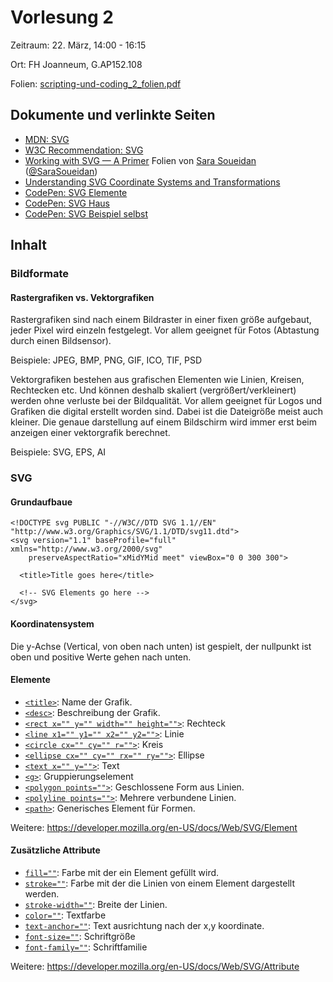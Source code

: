 Vorlesung 2
===========

Zeitraum: 22. März, 14:00 - 16:15

Ort: FH Joanneum, G.AP152.108

Folien: [scripting-und-coding_2_folien.pdf](scripting-und-coding_2_folien.pdf)


Dokumente und verlinkte Seiten
------------------------------

 - [MDN: SVG](https://developer.mozilla.org/kab/docs/Web/SVG)
 - [W3C Recommendation: SVG](https://www.w3.org/TR/SVG11/)
 - [Working with SVG — A Primer](https://slides.com/sarasoueidan/working-with-svg-a-primer#/) Folien von [Sara Soueidan](https://www.sarasoueidan.com/) ([@SaraSoueidan](https://twitter.com/sarasoueidan))
 - [Understanding SVG Coordinate Systems and Transformations](https://www.sarasoueidan.com/blog/svg-coordinate-systems/)
 - [CodePen: SVG Elemente](https://codepen.io/PeterTheOne/pen/QmvBbo)
 - [CodePen: SVG Haus](https://codepen.io/PeterTheOne/pen/YaVjVe)
 - [CodePen: SVG Beispiel selbst](https://codepen.io/PeterTheOne/pen/XERBzj)
 

Inhalt
------

### Bildformate

#### Rastergrafiken vs. Vektorgrafiken

Rastergrafiken sind nach einem Bildraster in einer fixen größe aufgebaut, jeder Pixel wird einzeln festgelegt. Vor allem geeignet für Fotos (Abtastung durch einen Bildsensor).

Beispiele: JPEG, BMP, PNG, GIF, ICO, TIF, PSD

Vektorgrafiken bestehen aus grafischen Elementen wie Linien, Kreisen, Rechtecken etc. Und können deshalb skaliert (vergrößert/verkleinert) werden ohne verluste bei der Bildqualität. Vor allem geeignet für Logos und Grafiken die digital erstellt worden sind. Dabei ist die Dateigröße meist auch kleiner. Die genaue darstellung auf einem Bildschirm wird immer erst beim anzeigen einer vektorgrafik berechnet.

Beispiele: SVG, EPS, AI


### SVG

#### Grundaufbaue

```
<!DOCTYPE svg PUBLIC "-//W3C//DTD SVG 1.1//EN" "http://www.w3.org/Graphics/SVG/1.1/DTD/svg11.dtd">
<svg version="1.1" baseProfile="full" xmlns="http://www.w3.org/2000/svg" 
    preserveAspectRatio="xMidYMid meet" viewBox="0 0 300 300">

  <title>Title goes here</title>

  <!-- SVG Elements go here -->
</svg>

```

#### Koordinatensystem

Die y-Achse (Vertical, von oben nach unten) ist gespielt, der nullpunkt ist oben und positive Werte gehen nach unten.


#### Elemente

- [`<title>`](https://developer.mozilla.org/en-US/docs/Web/SVG/Element/title): Name der Grafik.
- [`<desc>`](https://developer.mozilla.org/en-US/docs/Web/SVG/Element/desc): Beschreibung der Grafik.
- [`<rect x="" y="" width="" height="">`](https://developer.mozilla.org/de/docs/Web/SVG/Element/rect): Rechteck
- [`<line x1="" y1="" x2="" y2="">`](https://developer.mozilla.org/de/docs/Web/SVG/Element/line): Linie
- [`<circle cx="" cy="" r="">`](https://developer.mozilla.org/de/docs/Web/SVG/Element/circle): Kreis
- [`<ellipse cx="" cy="" rx="" ry="">`](https://developer.mozilla.org/de/docs/Web/SVG/Element/ellipse): Ellipse 
- [`<text x="" y="">`](https://developer.mozilla.org/de/docs/Web/SVG/Element/text): Text
- [`<g>`](https://developer.mozilla.org/de/docs/Web/SVG/Element/g): Gruppierungselement
- [`<polygon points="">`](https://developer.mozilla.org/de/docs/Web/SVG/Element/polygon): Geschlossene Form aus Linien.
- [`<polyline points="">`](https://developer.mozilla.org/de/docs/Web/SVG/Element/polyline): Mehrere verbundene Linien.
- [`<path>`](https://developer.mozilla.org/de/docs/Web/SVG/Element/path): Generisches Element für Formen.

Weitere: https://developer.mozilla.org/en-US/docs/Web/SVG/Element

#### Zusätzliche Attribute

- [`fill=""`](https://developer.mozilla.org/en-US/docs/Web/SVG/Attribute/fill): Farbe mit der ein Element gefüllt wird.
- [`stroke=""`](https://developer.mozilla.org/en-US/docs/Web/SVG/Attribute/stroke): Farbe mit der die Linien von einem Element dargestellt werden.
- [`stroke-width=""`](https://developer.mozilla.org/en-US/docs/Web/SVG/Attribute/stroke-width): Breite der Linien.
- [`color=""`](https://developer.mozilla.org/en-US/docs/Web/SVG/Attribute/color): Textfarbe
- [`text-anchor=""`](https://developer.mozilla.org/en-US/docs/Web/SVG/Attribute/text-anchor): Text ausrichtung nach der x,y koordinate.
- [`font-size=""`](https://developer.mozilla.org/en-US/docs/Web/SVG/Attribute/font-size): Schriftgröße
- [`font-family=""`](https://developer.mozilla.org/en-US/docs/Web/SVG/Attribute/font-family): Schriftfamilie

Weitere: https://developer.mozilla.org/en-US/docs/Web/SVG/Attribute

